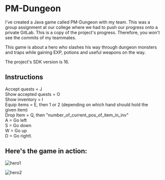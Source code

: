 # PM-Dungeon

I've created a Java game called PM-Dungeon with my team.
This was a group assignment at our college where we had to push our progress onto a private GitLab.
This is a copy of the project's progress.
Therefore, you won't see the commits of my teammates.

This game is about a hero who slashes his way through dungeon monsters and traps while gaining EXP, potions and useful weapons on the way.

The project's SDK version is 16.

## Instructions
Accept quests = J\
Show accepted quests = O\
Show inventory = I\
Equip items = E, then 1 or 2 (depending on which hand should hold the given item)\
Drop Item = Q, then "number_of_current_pos_of_item_in_inv"\
A = Go left\
S = Go down\
W = Go up\
D = Go right\

## Here's the game in action:

![hero1](https://user-images.githubusercontent.com/20255127/117625393-4661bd80-b176-11eb-97c1-b189942d935e.PNG)

![hero2](https://user-images.githubusercontent.com/20255127/117625406-48c41780-b176-11eb-9cea-8c2067ec8ec2.PNG)
